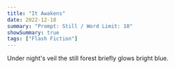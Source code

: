 ```yaml
---
title: "It Awakens"
date: 2022-12-18
summary: "Prompt: Still / Word Limit: 10"
showSummary: true
tags: ["Flash Fiction"]
---
```


Under night's veil the still forest briefly glows bright blue.
